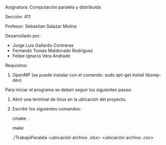 Asignatura: Computación paralela y distribuida

Sección: 411

Profesor: Sebastian Salazar Molina

Desarrollado por:

  - Jorge Luis Gallardo Contreras
  - Fernando Tomás Maldonado Rodríguez
  - Felipe Ignacio Vera Andrade
    
Requisitos:
  1. OpenMP (se puede instalar con el comando: sudo apt-get install libomp-dev)
     
Para iniciar el programa se deben seguir los siguientes pasos:
  1. Abrir una terminal de linux en la ubicación del proyecto.
  2. Escribir los siguientes comandos:
     
     cmake .
     
     make
     
     ./TrabajoParalela <ubicación archivo .xlsx> <ubicación archivo .csv>

